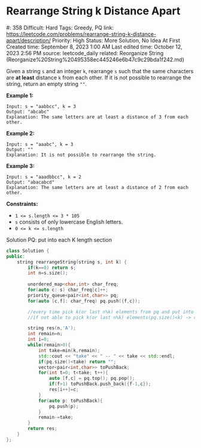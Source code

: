 # Rearrange String k Distance Apart

#: 358
Difficult: Hard
Tags: Greedy, PQ
link: https://leetcode.com/problems/rearrange-string-k-distance-apart/description/
Priority: High
Status: More Solution, No Idea At First
Created time: September 8, 2023 1:00 AM
Last edited time: October 12, 2023 2:56 PM
source: leetcode_daily
related: Reorganize String (Reorganize%20String%20495358ec445246e6b47c9c29bda1f242.md)

Given a string `s` and an integer `k`, rearrange `s` such that the same characters are **at least** distance `k` from each other. If it is not possible to rearrange the string, return an empty string `""`.

**Example 1:**

```
Input: s = "aabbcc", k = 3
Output: "abcabc"
Explanation: The same letters are at least a distance of 3 from each other.

```

**Example 2:**

```
Input: s = "aaabc", k = 3
Output: ""
Explanation: It is not possible to rearrange the string.

```

**Example 3:**

```
Input: s = "aaadbbcc", k = 2
Output: "abacabcd"
Explanation: The same letters are at least a distance of 2 from each other.

```

**Constraints:**

- `1 <= s.length <= 3 * 105`
- `s` consists of only lowercase English letters.
- `0 <= k <= s.length`

Solution PQ: put into each K length section

```cpp
class Solution {
public:
    string rearrangeString(string s, int k) {
        if(k==0) return s;
        int n=s.size();
        
        unordered_map<char,int> char_freq;
        for(auto c: s) char_freq[c]++;
        priority_queue<pair<int,char>> pq;
        for(auto [c,f]: char_freq) pq.push({f,c});

        //every time pick k(or last n%k) elements from pq and put into res, sepcial handling for last section which is n%k
        //if not able to pick k(or last n%k) elements(pq.size()<k) -> return ""

        string res(n,'A');
        int remain=n;
        int i=0;
        while(remain>0){
            int take=min(k,remain);
            std::cout << "take" << " -- " << take << std::endl;
            if(pq.size()<take) return "";
            vector<pair<int,char>> toPushBack;
            for(int t=0; t<take; t++){
                auto [f,c] = pq.top(); pq.pop();
                if(f>1) toPushBack.push_back({f-1,c});
                res[i++]=c;
            }
            for(auto p: toPushBack){
                pq.push(p);
            }
            remain-=take;
        }
        return res;
    }
};
```